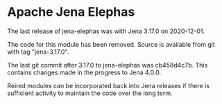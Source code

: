 Apache Jena Elephas
===================

The last release of jena-elephas was with Jena 3.17.0 on 2020-12-01.

The code for this module has been removed.
Source is available from git with tag "jena-3.17.0".

The last git commit after 3.17.0 to jena-elephas was cb458d4c7b.
This contains changes made in the progress to Jena 4.0.0.

Reired modules can be incorporated back into Jena releases if there is
sufficient activity to maintain the code over the long term.
